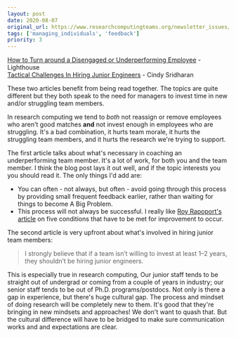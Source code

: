 ```yaml
---
layout: post
date: 2020-08-07
original_url: https://www.researchcomputingteams.org/newsletter_issues/0036
tags: ['managing_individuals', 'feedback']
priority: 3
---
```


<!-- markdownlint-disable MD033 -->
<!-- markdownlint-disable MD041 -->
<!-- markdownlint-disable MD049 -->

[How to Turn around a Disengaged or Underperforming Employee](https://getlighthouse.com/blog/turn-around-disengaged-underperforming-employee/) - Lighthouse<br/>
[Tactical Challenges In Hiring Junior Engineers](https://medium.com/@copyconstruct/tactical-challenges-in-hiring-junior-engineers-29e31634a9bd) - Cindy Sridharan

These two articles benefit from being read together. The topics are quite different but they both speak to the need for managers to invest time in new and/or struggling team members.

In research computing we tend to *both* not reassign or remove employees who aren't good matches **and** not invest enough in employees who are struggling. It's a bad combination, it hurts team morale, it hurts the struggling team members, and it hurts the research we're trying to support.

The first article talks about what's necessary in coaching an underperforming team member. It's a lot of work, for both you and the team member. I think the blog post lays it out well, and if the topic interests you you should read it. The only things I'd add are:

- You can often - not always, but often - avoid going through this process by providing small frequent feedback earlier, rather than waiting for things to become A Big Problem.
- This process will not always be successful. I really like [Roy Rapoport's article](https://medium.com/@royrapoport/the-five-conditions-for-improvement-20909f856dab) on five conditions that have to be met for improvement to occur.

The second article is very upfront about what's involved in hiring junior team members:

> I strongly believe that if a team isn’t willing to invest at least 1–2 years, they shouldn’t be hiring junior engineers.

This is especially true in research computing, Our junior staff tends to be straight out of undergrad or coming from a couple of years in industry; our senior staff tends to be out of Ph.D. programs/postdocs. Not only is there a gap in experience, but there's huge cultural gap. The process and mindset of doing research will be completely new to them. It's good that they're bringing in new mindsets and approaches! We don't want to quash that. But the cultural difference will have to be bridged to make sure communication works and and expectations are clear.